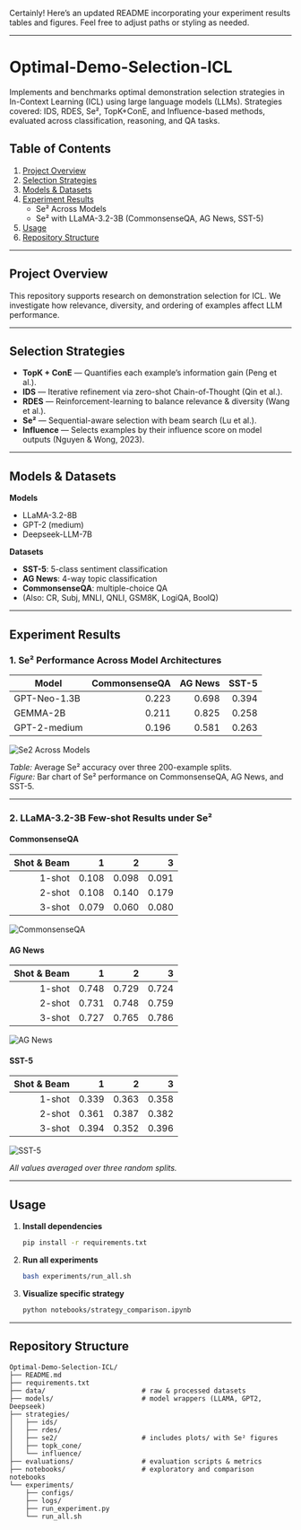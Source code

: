 Certainly! Here’s an updated README incorporating your experiment results tables and figures. Feel free to adjust paths or styling as needed.

---

# Optimal-Demo-Selection-ICL

Implements and benchmarks optimal demonstration selection strategies in In-Context Learning (ICL) using large language models (LLMs). Strategies covered: IDS, RDES, Se², TopK+ConE, and Influence-based methods, evaluated across classification, reasoning, and QA tasks.

## Table of Contents

1. [Project Overview](#project-overview)  
2. [Selection Strategies](#selection-strategies)  
3. [Models & Datasets](#models--datasets)  
4. [Experiment Results](#experiment-results)  
   - Se² Across Models  
   - Se² with LLaMA-3.2-3B (CommonsenseQA, AG News, SST-5)  
5. [Usage](#usage)  
6. [Repository Structure](#repository-structure)  

---

## Project Overview

This repository supports research on demonstration selection for ICL. We investigate how relevance, diversity, and ordering of examples affect LLM performance.

---

## Selection Strategies

- **TopK + ConE** — Quantifies each example’s information gain (Peng et al.).  
- **IDS** — Iterative refinement via zero-shot Chain-of-Thought (Qin et al.).  
- **RDES** — Reinforcement-learning to balance relevance & diversity (Wang et al.).  
- **Se²** — Sequential-aware selection with beam search (Lu et al.).  
- **Influence** — Selects examples by their influence score on model outputs (Nguyen & Wong, 2023).  

---

## Models & Datasets

**Models**  
- LLaMA-3.2-8B  
- GPT-2 (medium)  
- Deepseek-LLM-7B  

**Datasets**  
- **SST-5**: 5-class sentiment classification  
- **AG News**: 4-way topic classification  
- **CommonsenseQA**: multiple-choice QA  
- (Also: CR, Subj, MNLI, QNLI, GSM8K, LogiQA, BoolQ)

---

## Experiment Results

### 1. Se² Performance Across Model Architectures

| Model         | CommonsenseQA | AG News | SST-5 |
|---------------|--------------:|--------:|------:|
| GPT-Neo-1.3B   |        0.223  |   0.698 | 0.394 |
| GEMMA-2B      |        0.211  |   0.825 | 0.258 |
| GPT-2-medium  |        0.196  |   0.581 | 0.263 |

![Se2 Across Models](strategies/se2/plots/Se2_Other_models.png)

*Table:* Average Se² accuracy over three 200-example splits.  
*Figure:* Bar chart of Se² performance on CommonsenseQA, AG News, and SST-5.

---

### 2. LLaMA-3.2-3B Few-shot Results under Se²

#### CommonsenseQA

| Shot \& Beam | 1     | 2     | 3     |
|-------------:|------:|------:|------:|
| 1-shot       | 0.108 | 0.098 | 0.091 |
| 2-shot       | 0.108 | 0.140 | 0.179 |
| 3-shot       | 0.079 | 0.060 | 0.080 |

![CommonsenseQA](strategies/se2/plots/Se2_llama_CommonsenseQA.png)

#### AG News

| Shot \& Beam |   1   |   2   |   3   |
|-------------:|------:|------:|------:|
| 1-shot       | 0.748 | 0.729 | 0.724 |
| 2-shot       | 0.731 | 0.748 | 0.759 |
| 3-shot       | 0.727 | 0.765 | 0.786 |

![AG News](strategies/se2/plots/Se2_llama_AG_News.png)

#### SST-5

| Shot \& Beam |  1    |  2    |  3    |
|-------------:|------:|------:|------:|
| 1-shot       | 0.339 | 0.363 | 0.358 |
| 2-shot       | 0.361 | 0.387 | 0.382 |
| 3-shot       | 0.394 | 0.352 | 0.396 |

![SST-5](strategies/se2/plots/Se2_llama_SST5.png)

*All values averaged over three random splits.*

---

## Usage

1. **Install dependencies**  
   ```bash
   pip install -r requirements.txt
   ```
2. **Run all experiments**  
   ```bash
   bash experiments/run_all.sh
   ```
3. **Visualize specific strategy**  
   ```bash
   python notebooks/strategy_comparison.ipynb
   ```

---

## Repository Structure

```
Optimal-Demo-Selection-ICL/
├── README.md
├── requirements.txt
├── data/                        # raw & processed datasets
├── models/                      # model wrappers (LLAMA, GPT2, Deepseek)
├── strategies/
│   ├── ids/
│   ├── rdes/
│   ├── se2/                     # includes plots/ with Se² figures
│   ├── topk_cone/
│   └── influence/
├── evaluations/                 # evaluation scripts & metrics
├── notebooks/                   # exploratory and comparison notebooks
└── experiments/
    ├── configs/
    ├── logs/
    ├── run_experiment.py
    └── run_all.sh
```
